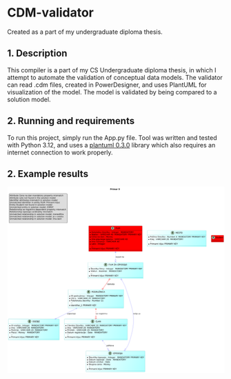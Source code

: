 # CDM-validator
Created as a part of my undergraduate diploma thesis.

## 1. Description
This compiler is a part of my CS Undergraduate diploma thesis, in which
I attempt to automate the validation of conceptual data models.
The validator can read .cdm files, created in PowerDesigner, and uses PlantUML for visualization of the model. The model is validated by being compared to a solution model.

## 2. Running and requirements
To run this project, simply run the App.py file.
Tool was written and tested with Python 3.12, and uses a [plantuml
0.3.0](https://pypi.org/project/plantuml/) library which also requires an internet connection to work properly.


## 2. Example results

![Example](res/Example.png)